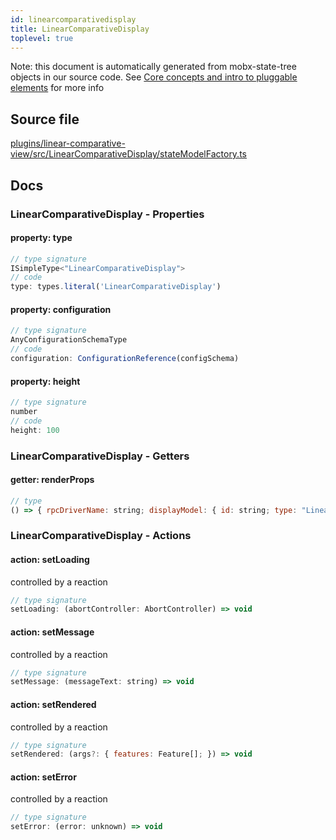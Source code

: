 ```yaml
---
id: linearcomparativedisplay
title: LinearComparativeDisplay
toplevel: true
---
```



Note: this document is automatically generated from mobx-state-tree objects in
our source code. See [Core concepts and intro to pluggable
elements](/docs/developer_guide/) for more info



## Source file

[plugins/linear-comparative-view/src/LinearComparativeDisplay/stateModelFactory.ts](https://github.com/GMOD/jbrowse-components/blob/main/plugins/linear-comparative-view/src/LinearComparativeDisplay/stateModelFactory.ts)


## Docs






### LinearComparativeDisplay - Properties
#### property: type



```js
// type signature
ISimpleType<"LinearComparativeDisplay">
// code
type: types.literal('LinearComparativeDisplay')
```

#### property: configuration



```js
// type signature
AnyConfigurationSchemaType
// code
configuration: ConfigurationReference(configSchema)
```

#### property: height



```js
// type signature
number
// code
height: 100
```


### LinearComparativeDisplay - Getters
#### getter: renderProps



```js
// type
() => { rpcDriverName: string; displayModel: { id: string; type: "LinearComparativeDisplay"; rpcDriverName: string; configuration: { [x: string]: any; } & NonEmptyObject & { ...; } & IStateTreeNode<...>; height: number; } & ... 5 more ... & IStateTreeNode<...>; highResolutionScaling: number; }
```





### LinearComparativeDisplay - Actions
#### action: setLoading

controlled by a reaction

```js
// type signature
setLoading: (abortController: AbortController) => void
```

#### action: setMessage

controlled by a reaction

```js
// type signature
setMessage: (messageText: string) => void
```

#### action: setRendered

controlled by a reaction

```js
// type signature
setRendered: (args?: { features: Feature[]; }) => void
```

#### action: setError

controlled by a reaction

```js
// type signature
setError: (error: unknown) => void
```


